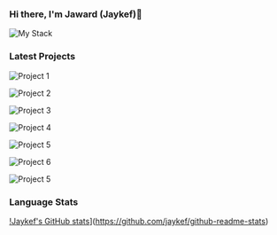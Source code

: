 ### Hi there, I'm Jaward (Jaykef)👋

![My Stack](https://github.com/Jaykef/Jaykef/blob/main/bio.png)

### Latest Projects
![Project 1](https://github.com/Jaykef/Jaykef/blob/main/3.png)

![Project 2](https://github.com/Jaykef/Jaykef/blob/main/4.png)

![Project 3](https://github.com/Jaykef/Jaykef/blob/main/5.png)

![Project 4](https://github.com/Jaykef/Jaykef/blob/main/6.png)

![Project 5](https://github.com/Jaykef/Jaykef/blob/main/7.png)

![Project 6](https://github.com/Jaykef/Jaykef/blob/main/8.png)

![Project 5](https://github.com/Jaykef/Jaykef/blob/main/9.png)

### Language Stats
[!Jaykef's GitHub stats](https://github-readme-stats.vercel.app/api?username=jaykef)](https://github.com/jaykef/github-readme-stats)
<!--
**Jaykef/Jaykef** is a ✨ _special_ ✨ repository because its `README.md` (this file) appears on your GitHub profile.

Here are some ideas to get you started:

- 🔭 I’m currently working on ...
- 🌱 I’m currently learning ...
- 👯 I’m looking to collaborate on ...
- 🤔 I’m looking for help with ...
- 💬 Ask me about ...
- 📫 How to reach me: ...
- 😄 Pronouns: ...
- ⚡ Fun fact: ...
-->

